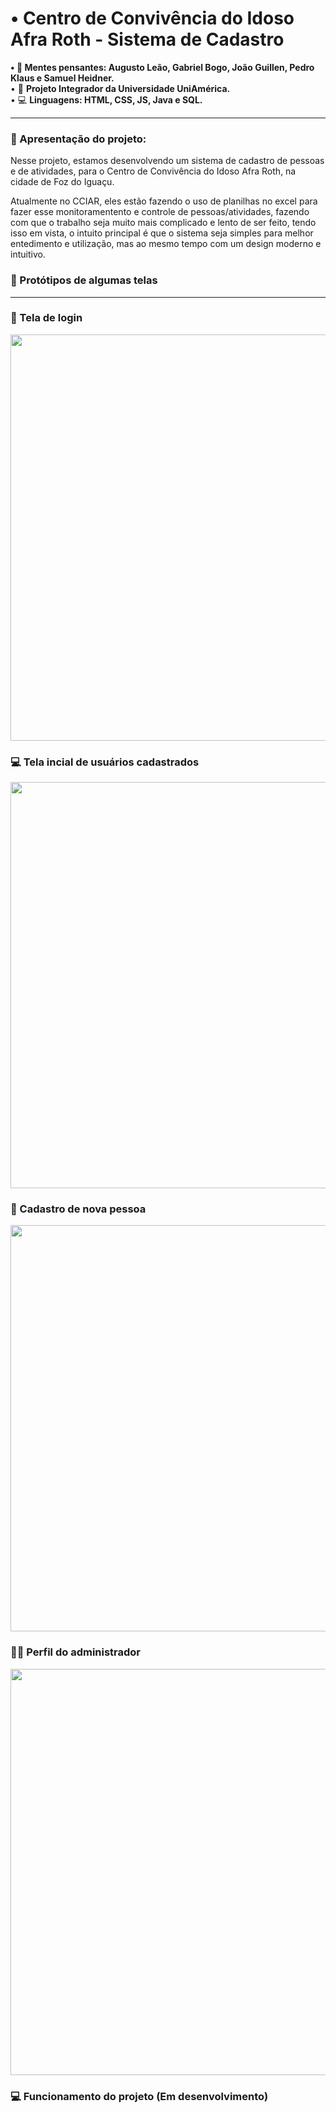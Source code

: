 
# • Centro de Convivência do Idoso Afra Roth - Sistema de Cadastro 

<div>
<strong> • 🧠 Mentes pensantes: Augusto Leão, Gabriel Bogo, João Guillen, Pedro Klaus e Samuel Heidner. </strong> <br>
• 🎒 <strong> Projeto Integrador da Universidade UniAmérica. </strong> <br>
• 💻 <strong> Linguagens: HTML, CSS, JS, Java e SQL. </strong>
</div> 

<hr>

### 📖 Apresentação do projeto:

Nesse projeto, estamos desenvolvendo um sistema de cadastro de pessoas e de atividades, para o Centro de Convivência do Idoso Afra Roth, na cidade de Foz do Iguaçu.

Atualmente no CCIAR, eles estão fazendo o uso de planilhas no excel para fazer esse monitoramentento e controle de pessoas/atividades,
fazendo com que o trabalho seja muito mais complicado e lento de ser feito, tendo isso em vista, o intuito principal é que o sistema seja simples para melhor entedimento e utilização, mas ao mesmo tempo com um design moderno e intuitivo.

### 🎨 Protótipos de algumas telas 

<hr>

### 🔑 Tela de login

<img src = "https://github.com/CCIAR-PI/Projeto-Integrador-CCIAR/assets/101855454/4c796cf8-c730-4ec5-9593-7b1e66a9a7af" width = "650px"/>


### 💻 Tela incial de usuários cadastrados

<img src = "https://github.com/CCIAR-PI/Projeto-Integrador-CCIAR/assets/101855454/da172444-9f85-44d4-8132-da6b78666155" width = "650px"/>


### 🕺 Cadastro de nova pessoa

<img src = "https://github.com/CCIAR-PI/Projeto-Integrador-CCIAR/assets/101855454/99a9b1ac-2cc8-453e-8a4f-b8ec9018d355" width = "650px"/>


### 👨‍💻 Perfil do administrador 

<img src = "https://github.com/CCIAR-PI/Projeto-Integrador-CCIAR/assets/101855454/6e7770f6-991e-4273-942c-ed33780ac8f6" width = "650px"/>


### 💻 Funcionamento do projeto (Em desenvolvimento)


